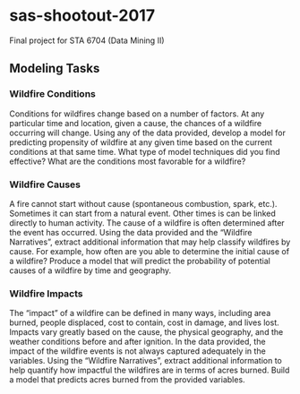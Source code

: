 # sas-shootout-2017
Final project for STA 6704 (Data Mining II)

## Modeling Tasks

### Wildfire Conditions
Conditions for wildfires change based on a number of factors. At any particular time and location, given a cause, the chances of a wildfire occurring will change. Using any of the data provided, develop a model for predicting propensity of wildfire at any given time based on the current conditions at that same time. What type of model techniques did you find effective? What are the conditions most favorable for a wildfire?

### Wildfire Causes
A fire cannot start without cause (spontaneous combustion, spark, etc.). Sometimes it can start from a natural event. Other times is can be linked directly to human activity. The cause of a wildfire is often determined after the event has occurred. Using the data provided and the “Wildfire Narratives”, extract additional information that may help classify wildfires by cause. For example, how often are you able to determine the initial cause of a wildfire? Produce a model that will predict the probability of potential causes of a wildfire by time and geography.

### Wildfire Impacts
The “impact” of a wildfire can be defined in many ways, including area burned, people displaced, cost to contain, cost in damage, and lives lost. Impacts vary greatly based on the cause, the physical geography, and the weather conditions before and after ignition. In the data provided, the impact of the wildfire events is not always captured adequately in the variables. Using the “Wildfire Narratives”, extract additional information to help quantify how impactful the wildfires are in terms of acres burned. Build a model that predicts acres burned from the provided variables.
